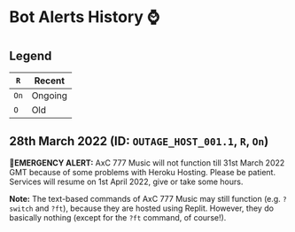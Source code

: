 # Bot Alerts History ⌚

## Legend
| `R`    |Recent  |
| ----   | ------- |
| `On`   | Ongoing |
| `O`    |  Old      |


## 28th March 2022 (ID: `OUTAGE_HOST_001.1`, `R`, `On`) 
🚨**EMERGENCY ALERT:** AxC 777 Music will not function till 31st March 2022 GMT because of some problems with Heroku Hosting. Please be patient. Services will resume on 1st April 2022, give or take some hours.

**Note:** The text-based commands of AxC 777 Music may still function (e.g. `?switch` and `?ft`), because they are hosted using Replit. However, they do basically nothing (except for the `?ft` command, of course!).
